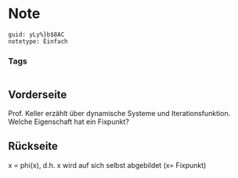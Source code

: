 # Note
```
guid: yLy%}b$8AC
notetype: Einfach
```

### Tags
```
```

## Vorderseite
Prof. Keller erzählt über dynamische Systeme und Iterationsfunktion. Welche Eigenschaft hat ein Fixpunkt?

## Rückseite
x = phi(x), d.h. x wird auf sich selbst abgebildet (x= Fixpunkt)
